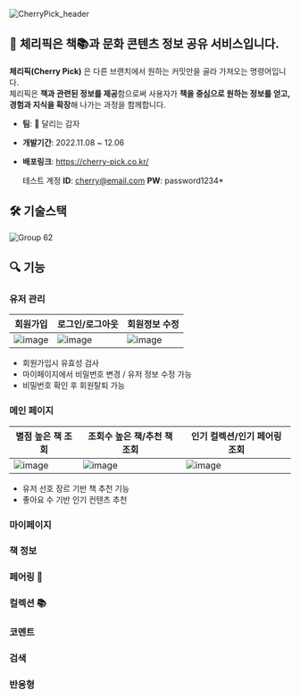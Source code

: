 ![CherryPick_header](https://user-images.githubusercontent.com/70098708/205858784-e774e25b-9769-4ee2-b67d-fd7116d2fd36.svg)
## 🍒 체리픽은 책📚과 문화 콘텐츠 정보 공유 서비스입니다.

**체리픽(Cherry Pick)** 은 다른 브랜치에서 원하는 커밋만을 골라 가져오는 명령어입니다. <br/>
체리픽은 **책과 관련된 정보를 제공**함으로써 사용자가 **책을 중심으로 원하는 정보를 얻고, 경험과 지식을 확장**해 나가는 과정을 함께합니다.

* **팀**: 🥔 달리는 감자
* **개발기간**: 2022.11.08 ~ 12.06
* **배포링크**: https://cherry-pick.co.kr/
  
  테스트 계정
   **ID**: cherry@email.com
   **PW**: password1234*

## 🛠 기술스택
![Group 62](https://user-images.githubusercontent.com/70098708/205864857-c42f1274-dac9-4fb8-9401-412902a214aa.svg)


## 🔍 기능
### 유저 관리

|회원가입|로그인/로그아웃|회원정보 수정|
|------|----------|--------|
|![image](https://user-images.githubusercontent.com/70098708/205867542-e09df244-3cc9-4b06-b483-f71b74150e53.png)|![image](https://user-images.githubusercontent.com/70098708/205867348-b2d79e6e-c036-49cd-9290-372680ac706f.png)|![image](https://user-images.githubusercontent.com/70098708/205867719-c757ab1e-12be-496c-91f5-2c6fb88ecc8a.png)|
* 회원가입시 유효성 검사
* 마이페이지에서 비밀번호 변경 / 유저 정보 수정 가능
* 비밀번호 확인 후 회원탈퇴 가능 

### 메인 페이지

|별점 높은 책 조회|조회수 높은 책/추천 책 조회|인기 컬렉션/인기 페어링 조회|
|----|----|----|
|![image](https://user-images.githubusercontent.com/70098708/205868702-1d18f87b-dbde-4204-89d3-8b2e84398770.png)|![image](https://user-images.githubusercontent.com/70098708/205868833-54c28be5-a6d2-4b52-b540-dc044443ee46.png)|![image](https://user-images.githubusercontent.com/70098708/205868884-5365821d-eb4b-466c-b088-abd991c4bce1.png)|
* 유저 선호 장르 기반 책 추천 기능
* 좋아요 수 기반 인기 컨텐츠 추천

### 마이페이지
### 책 정보
### 페어링 🍷
### 컬렉션 📚
### 코멘트
### 검색
### 반응형

